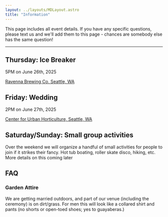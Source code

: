 ```yaml
---
layout: ../layouts/MDLayout.astro
title: "Information"
---
```

This page includes all event details. If you have any specific questions, please text us and we'll add them to this page - chances are somebody else has the same question!

---


## Thursday: Ice Breaker
5PM on June 26th, 2025

[Ravenna Brewing Co, Seattle, WA](https://www.google.com/maps/place/Ravenna+Brewing+Co/@47.66835,-122.3018081,754m/data=!3m2!1e3!4b1!4m6!3m5!1s0x5490147d89cbde09:0xb05b7c95104313ec!8m2!3d47.66835!4d-122.2992332!16s%2Fg%2F11c3w5vjj0?entry=ttu&g_ep=EgoyMDI0MTIxMS4wIKXMDSoASAFQAw%3D%3D)

## Friday: Wedding
2PM on June 27th, 2025

[Center for Urban Horticulture, Seattle, WA](https://www.google.com/maps/place/Center+for+Urban+Horticulture/@47.6575198,-122.2900401,754m/data=!3m2!1e3!4b1!4m6!3m5!1s0x5490149a62e1bc07:0x9567ff7fd758298a!8m2!3d47.6575198!4d-122.2900401!16s%2Fg%2F1tf35ng4?entry=tts&g_ep=EgoyMDI0MTIxMS4wIPu8ASoASAFQAw%3D%3D)

## Saturday/Sunday: Small group activities
Over the weekend we will organize a handful of small activities for people to join if it strikes their fancy. 
Hot tub boating, roller skate disco, hiking, etc. More details on this coming later 

## FAQ


### Garden Attire
We are getting married outdoors, and part of our venue (including the ceremony) is on dirt/grass. For men this will look like a collared shirt and pants (no shorts or open-toed shoes; yes to guayaberas.)
